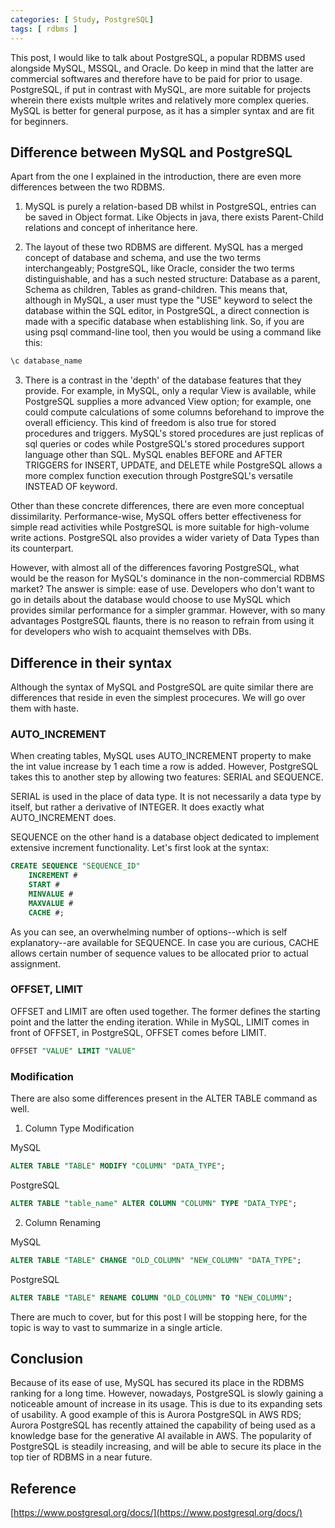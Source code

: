 ```yaml
---
categories: [ Study, PostgreSQL]
tags: [ rdbms ] 
---
```


This post, I would like to talk about PostgreSQL, a popular RDBMS used alongside MySQL, MSSQL, and Oracle. Do keep in mind that 
the latter are commercial softwares and therefore have to be paid for prior to usage. PostgreSQL, if put in contrast with MySQL, are more suitable for projects wherein there exists multple writes and relatively more complex queries. MySQL is better for general purpose, as it has a simpler syntax and are fit for beginners. 

## Difference between MySQL and PostgreSQL

Apart from the one I explained in the introduction, there are even more differences between the two RDBMS.

1.  MySQL is purely a relation-based DB whilst in PostgreSQL, entries can be saved in Object format. Like Objects in java, there exists Parent-Child relations and concept of inheritance here.

2.  The layout of these two RDBMS are different. MySQL has a merged concept of database and schema, and use the two terms interchangeably; PostgreSQL, like Oracle, consider the two terms distinguishable, and has a such nested structure: Database as a parent, Schema as children, Tables as grand-children.
This means that, although in MySQL, a user must type the "USE" keyword to select the database within the SQL editor, in PostgreSQL, a direct connection is made with a specific database when establishing link. So, if you are using psql command-line tool, then you would be using a command like this:
```r
\c database_name
```

3. There is a contrast in the 'depth' of the database features that they provide. For example, in MySQL, only a reqular View is available, while PostgreSQL supplies a more advanced View option; for example, one could compute calculations of some columns beforehand to improve the overall efficiency. 
This kind of freedom is also true for stored procedures and triggers. MySQL's stored procedures are just replicas of sql queries or codes while PostgreSQL's stored procedures support language other than SQL. MySQL enables BEFORE and AFTER TRIGGERS for INSERT, UPDATE, and DELETE while PostgreSQL allows a more complex function execution through PostgreSQL's versatile INSTEAD OF keyword.

Other than these concrete differences, there are even more conceptual dissimilarity. Performance-wise, MySQL offers better effectiveness for simple read activities while PostgreSQL is more suitable for high-volume write actions. PostgreSQL also provides a wider variety of Data Types than its counterpart. 

However, with almost all of the differences favoring PostgreSQL, what would be the reason for MySQL's dominance in the non-commercial RDBMS market? The answer is simple: ease of use. Developers who don't want to go in details about the database would choose to use MySQL which provides similar performance for a simpler grammar. However, with so many advantages PostgreSQL flaunts, there is no reason to refrain from using it for developers who wish to acquaint themselves with DBs.

## Difference in their syntax

Although the syntax of MySQL and PostgreSQL are quite similar there are differences that reside in even the simplest procecures. We will go over them with haste.

### AUTO_INCREMENT

When creating tables, MySQL uses AUTO_INCREMENT property to make the int value increase by 1 each time a row is added. However, PostgreSQL takes this to another step by allowing two features: SERIAL and SEQUENCE.

SERIAL is used in the place of data type. It is not necessarily a data type by itself, but rather a derivative of INTEGER. It does exactly what AUTO_INCREMENT does.

SEQUENCE on the other hand is a database object dedicated to implement extensive increment functionality.
Let's first look at the syntax:

```SQL
CREATE SEQUENCE "SEQUENCE_ID"
    INCREMENT #
    START #
    MINVALUE #
    MAXVALUE #
    CACHE #;
```

As you can see, an overwhelming number of options--which is self explanatory--are available for SEQUENCE. In case you are curious, CACHE allows certain number of sequence values to be allocated prior to actual assignment. 

### OFFSET, LIMIT

OFFSET and LIMIT are often used together. The former defines the starting point and the latter the ending iteration. While in MySQL, LIMIT comes in front of OFFSET, in PostgreSQL, OFFSET comes before LIMIT.
```SQL
OFFSET "VALUE" LIMIT "VALUE"
```

###  Modification

There are also some differences present in the ALTER TABLE command as well.

1. Column Type Modification

MySQL
``` SQL
ALTER TABLE "TABLE" MODIFY "COLUMN" "DATA_TYPE";
```
PostgreSQL
``` SQL
ALTER TABLE "table_name" ALTER COLUMN "COLUMN" TYPE "DATA_TYPE";
```

2. Column Renaming

MySQL
``` SQL
ALTER TABLE "TABLE" CHANGE "OLD_COLUMN" "NEW_COLUMN" "DATA_TYPE";
```
PostgreSQL
``` SQL
ALTER TABLE "TABLE" RENAME COLUMN "OLD_COLUMN" TO "NEW_COLUMN";
```

There are much to cover, but for this post I will be stopping here, for the topic is way to vast to summarize in a single article.

## Conclusion

Because of its ease of use, MySQL has secured its place in the RDBMS ranking for a long time. However, nowadays, PostgreSQL is slowly gaining a noticeable amount of increase in its usage. This is due to its expanding sets of usability. A good example of this is Aurora PostgreSQL in AWS RDS; Aurora PostgreSQL has recently attained the capability of being used as a knowledge base for the generative AI available in AWS. The popularity of PostgreSQL is steadily increasing, and will be able to secure its place in the top tier of RDBMS in a near future.

## Reference

[https://www.postgresql.org/docs/](https://www.postgresql.org/docs/)



